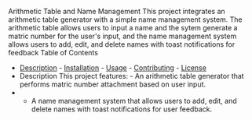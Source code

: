  Arithmetic Table and Name Management This project integrates an arithmetic table generator with a simple name management system.
The arithmetic table allows users to input a name and the sytem generate a matric number for the user's input,
and the name management system allows users to add, edit, and delete names with toast notifications for feedback
 Table of Contents
 - [Description](#description) - [Installation](#installation) - [Usage](#usage) - [Contributing](#contributing) - [License](#license)
 -  Description This project features: - An arithmetic table generator that performs matric number attachment based on user input.
 -   - A name management system that allows users to add, edit, and delete names with toast notifications for user feedback.
